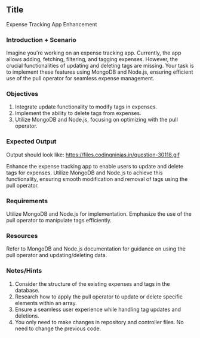 ## Title

Expense Tracking App Enhancement

### Introduction + Scenario

Imagine you're working on an expense tracking app. Currently, the app allows adding, fetching, filtering, and tagging expenses. However, the crucial functionalities of updating and deleting tags are missing. Your task is to implement these features using MongoDB and Node.js, ensuring efficient use of the pull operator for seamless expense management.

### Objectives

1. Integrate update functionality to modify tags in expenses.
2. Implement the ability to delete tags from expenses.
3. Utilize MongoDB and Node.js, focusing on optimizing with the pull operator.

### Expected Output

Output should look like: https://files.codingninjas.in/question-30118.gif

Enhance the expense tracking app to enable users to update and delete tags for expenses. Utilize MongoDB and Node.js to achieve this functionality, ensuring smooth modification and removal of tags using the pull operator.

### Requirements

Utilize MongoDB and Node.js for implementation. Emphasize the use of the pull operator to manipulate tags efficiently.

### Resources

Refer to MongoDB and Node.js documentation for guidance on using the pull operator and updating/deleting data.

### Notes/Hints

1. Consider the structure of the existing expenses and tags in the database.
2. Research how to apply the pull operator to update or delete specific elements within an array.
3. Ensure a seamless user experience while handling tag updates and deletions.
4. You only need to make changes in repository and controller files. No need to change the previous code.

